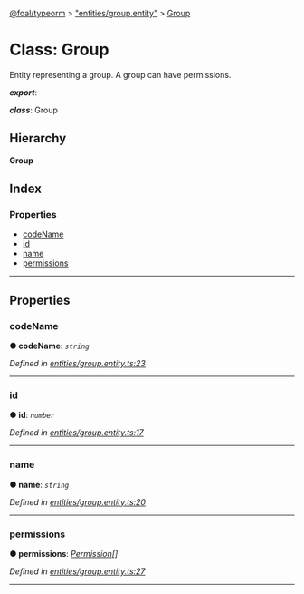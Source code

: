 [@foal/typeorm](../README.md) > ["entities/group.entity"](../modules/_entities_group_entity_.md) > [Group](../classes/_entities_group_entity_.group.md)

# Class: Group

Entity representing a group. A group can have permissions.

*__export__*: 

*__class__*: Group

## Hierarchy

**Group**

## Index

### Properties

* [codeName](_entities_group_entity_.group.md#codename)
* [id](_entities_group_entity_.group.md#id)
* [name](_entities_group_entity_.group.md#name)
* [permissions](_entities_group_entity_.group.md#permissions)

---

## Properties

<a id="codename"></a>

###  codeName

**● codeName**: *`string`*

*Defined in [entities/group.entity.ts:23](https://github.com/FoalTS/foal/blob/cf326d07/packages/typeorm/src/entities/group.entity.ts#L23)*

___
<a id="id"></a>

###  id

**● id**: *`number`*

*Defined in [entities/group.entity.ts:17](https://github.com/FoalTS/foal/blob/cf326d07/packages/typeorm/src/entities/group.entity.ts#L17)*

___
<a id="name"></a>

###  name

**● name**: *`string`*

*Defined in [entities/group.entity.ts:20](https://github.com/FoalTS/foal/blob/cf326d07/packages/typeorm/src/entities/group.entity.ts#L20)*

___
<a id="permissions"></a>

###  permissions

**● permissions**: *[Permission](_entities_permission_entity_.permission.md)[]*

*Defined in [entities/group.entity.ts:27](https://github.com/FoalTS/foal/blob/cf326d07/packages/typeorm/src/entities/group.entity.ts#L27)*

___

